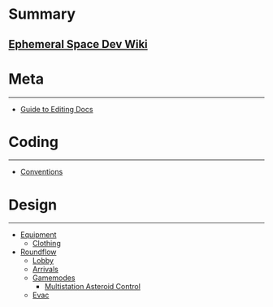 # Summary

## [Ephemeral Space Dev Wiki](introduction.md)

Meta
====

---

- [Guide to Editing Docs](meta/guide-to-editing-docs.md)

Coding
====

---

- [Conventions](coding/code-conventions.md)

Design
====

---

- [Equipment]()
  - [Clothing](design/equipment/clothing.md)
- [Roundflow]()
  - [Lobby](design/roundflow/lobby.md)
  - [Arrivals](design/roundflow/arrivals.md)
  - [Gamemodes]()
    - [Multistation Asteroid Control](design/roundflow/gamemodes/asteroid-control.md)
  - [Evac](design/roundflow/evac.md)

